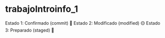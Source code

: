 # trabajoIntroinfo_1
Estado 1: Confirmado (commit) 	🔴
Estado 2: Modificado (modified) 🟡
Estado 3: Preparado (staged)    🔵